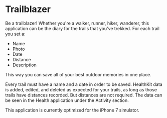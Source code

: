 # Trailblazer

Be a trailblazer! Whether you're a walker, runner, hiker, wanderer, this
application can be the diary for the trails that you've trekked. For each trail
you set a:

* Name
* Photo
* Date
* Distance
* Description

This way you can save all of your best outdoor memories in one place.

Every trail must have a name and a date in order to be saved. HealthKit data is
added, edited, and deleted as expected for your trails, as long as those trails
have distances recorded. But distances are not required. The data can be seen in
the Health application under the Activity section.

This application is currently optimized for the iPhone 7 simulator.
